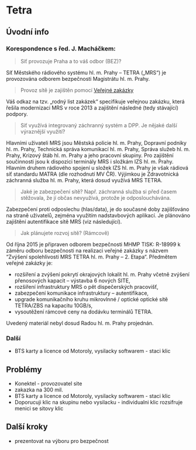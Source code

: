 # Tetra

## Úvodní info

### Korespondence s řed. J. Macháčkem:

> Síť provozuje Praha a to váš odbor (BEZ)?

Síť Městského rádiového systému hl. m. Prahy – TETRA („MRS“) je provozována odborem bezpečnosti Magistrátu hl. m. Prahy.

> Provoz sítě je zajištěn pomocí [Veřejné zakázky](http://www.praha.eu/jnp/cz/o_meste/finance/rodne_listy_zakazek/index.html?zakazkaId=141453)

Váš odkaz na tzv. „rodný list zakázek“ specifikuje veřejnou zakázku, která řešila modernizaci MRS  v roce 2013 a zajištění následné (tedy stávající) podpory.

> Síť využívá integrovaný záchranný systém a DPP. Je nějaké další výraznější využití?

Hlavními uživateli MRS jsou Městská policie hl. m. Prahy, Dopravní podniky hl. m. Prahy, Technická správa komunikací hl. m. Prahy, Správa služeb hl. m. Prahy, Krizový štáb hl. m. Prahy a jeho pracovní skupiny.  Pro zajištění součinnosti jsou k dispozici terminály MRS i složkám IZS hl. m. Prahy.  Hlavním druhem rádiového spojení u složek IZS hl. m. Prahy je však rádiová síť standardu MATRA (dle rozhodnutí MV ČR). Výjimkou je Zdravotnická záchranná služba hl. m. Prahy, která dosud využívá MRS TETRA.

> Jaké je zabezpečení sítě? Např. záchranná služba si před časem stěžovala, že jí občas nevyužívá, protože je odposlouchávána.

Zabezpečení proti odposlechu (hlas/data), je do současné doby zajišťováno na straně uživatelů, zejména využitím nadstavbových aplikací. Je plánováno zajištění autentifikace sítě MRS (viz následující).

> Jak plánujete rozvoj sítě? (Rámcově)

Od října 2015 je připraven odborem bezpečnosti MHMP TISK: R-18999 k záměru odboru bezpečnosti na realizaci veřejné zakázky s názvem “Zvýšení spolehlivosti MRS TETRA hl. m. Prahy – 2. Etapa“. Předmětem veřejné zakázky je:

- rozšíření a zvýšení pokrytí okrajových lokalit hl. m. Prahy včetně zvýšení přenosových kapacit – výstavba 6 nových SITE,
- rozšíření infrastruktury MRS o pět dispečerských pracovišť,
- zabezpečení komunikace infrastruktury – autentifikace,
- upgrade komunikačního kruhu mikrovlnné / optické optické sítě TETRA/ZBS na kapacitu 10GB/s,
- vysoutěžení rámcové ceny na dodávku terminálů TETRA.

Uvedený materiál nebyl dosud Radou hl. m. Prahy projednán.

### Další

- BTS karty a licence od Motoroly, vysilacky softwarem - staci klic

## Problémy

- Konektel - provozovatel site
- zakazka na 300 mil.
- BTS karty a licence od Motoroly, vysilacky softwarem - staci klic
- Doporucuji klic na skupinu nebo vysilacku - individualni klic rozsifruje menici se sitovy klic

## Další kroky

- prezentovat na výboru pro bezpečnost
